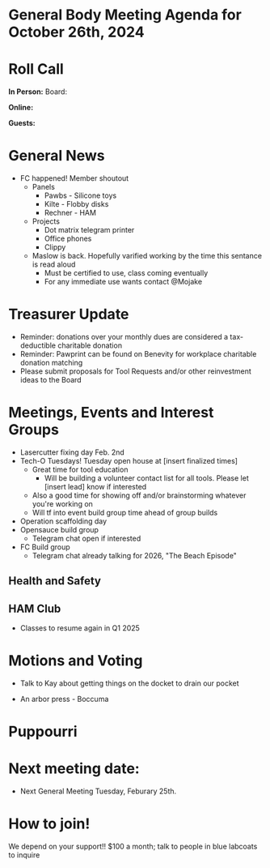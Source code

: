 
# General Body Meeting Agenda for October 26th, 2024
# Roll Call
**In Person:**
Board: 

**Online:** 


**Guests:** 


# General News
- FC happened! Member shoutout
  - Panels
    - Pawbs - Silicone toys
    - Kilte - Flobby disks
    - Rechner - HAM
  - Projects
    - Dot matrix telegram printer
    - Office phones
    - Clippy
  - Maslow is back. Hopefully varified working by the time this sentance is read aloud
    - Must be certified to use, class coming eventually
    - For any immediate use wants contact @Mojake

# Treasurer Update
- Reminder: donations over your monthly dues are considered a tax-deductible charitable donation
- Reminder: Pawprint can be found on Benevity for workplace charitable donation matching
- Please submit proposals for Tool Requests and/or other reinvestment ideas to the Board

# Meetings, Events and Interest Groups
- Lasercutter fixing day Feb. 2nd
- Tech-O Tuesdays! Tuesday open house at [insert finalized times]
  - Great time for tool education
    - Will be building a volunteer contact list for all tools. Please let [insert lead] know if interested
  - Also a good time for showing off and/or brainstorming whatever you're working on
  - Will tf into event build group time ahead of group builds
- Operation scaffolding day
- Opensauce build group
  - Telegram chat open if interested
- FC Build group 
  - Telegram chat already talking for 2026, "The Beach Episode"

## Health and Safety
  
## HAM Club
- Classes to resume again in Q1 2025
  
# Motions and Voting
- Talk to Kay about getting things on the docket to drain our pocket

- An arbor press - Boccuma 

# Puppourri

# Next meeting date:
- Next General Meeting Tuesday, Feburary 25th. 

# How to join!
We depend on your support!! $100 a month; talk to people in blue labcoats to inquire
